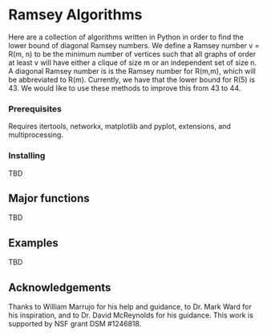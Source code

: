 # Ramsey Algorithms

Here are a collection of algorithms written in Python in order to find the lower bound of diagonal Ramsey numbers. We define a Ramsey number v = R(m, n) to be the minimum number of vertices such that all 
graphs of order at least v will have either a clique of size m or an independent set of size n. A diagonal Ramsey number is is the Ramsey number for R(m,m), which will be abbreviated to R(m). Currently, we have
that the lower bound for R(5) is 43. We would like to use these methods to improve this from 43 to 44.

### Prerequisites

Requires itertools, networkx, matplotlib and pyplot, extensions, and multiprocessing.

### Installing

TBD

## Major functions

TBD

## Examples

TBD

## Acknowledgements

Thanks to William Marrujo for his help and guidance, to Dr. Mark Ward for his inspiration, and to Dr. David McReynolds for his guidance. This work is supported by NSF grant DSM #1246818.